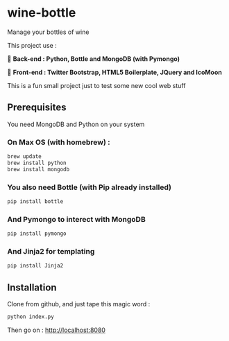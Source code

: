 wine-bottle
===========

Manage your bottles of wine

This project use : 

:star2: **Back-end : Python, Bottle and MongoDB (with Pymongo)**

:star2: **Front-end : Twitter Bootstrap, HTML5 Boilerplate, JQuery and IcoMoon**

This is a fun small project just to test some new cool web stuff

Prerequisites
------------
You need MongoDB and Python on your system

### On Max OS (with homebrew) :
```sh
brew update
brew install python
brew install mongodb
```

### You also need Bottle (with Pip already installed)
```sh
pip install bottle
```

### And Pymongo to interect with MongoDB
```sh
pip install pymongo
```

### And Jinja2 for templating
```sh
pip install Jinja2
```

Installation
------------

Clone from github, and just tape this magic word :
```sh
python index.py
```

Then go on : [http://localhost:8080](http://localhost:8080)
